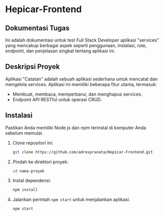 # Hepicar-Frontend

## Dokumentasi Tugas

Ini adalah dokumentasi untuk test Full Stack Developer aplikasi "services" yang mencakup berbagai aspek seperti penggunaan, instalasi, rute, endpoint, dan penjelasan singkat tentang aplikasi ini.

## Deskripsi Proyek

Aplikasi "Catatan" adalah sebuah aplikasi sederhana untuk mencatat dan mengelola services. Aplikasi ini memiliki beberapa fitur utama, termasuk:
- Membuat, membaca, memperbarui, dan menghapus services.
- Endpoint API RESTful untuk operasi CRUD.
## Instalasi

Pastikan Anda memiliki Node.js dan npm terinstal di komputer Anda sebelum memulai.

1. Clone repositori ini:

    ```bash
    git clone https://github.com/adrespranata/Hepicar-Frontend.git
    ```
2. Pindah ke direktori proyek:
    ```bash
    cd nama-proyek
    ```
3. Instal dependensi:
    ```bash
    npm install
    ```
6. Jalankan perintah `npm start` untuk menjalankan aplikasi.
    ```bash
    npm start
    ```


